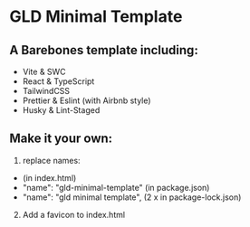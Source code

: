 # GLD Minimal Template

## A Barebones template including:

-   Vite & SWC
-   React & TypeScript
-   TailwindCSS
-   Prettier & Eslint (with Airbnb style)
-   Husky & Lint-Staged

## Make it your own:

1. replace names:

-   <title>GLD Minimal Template</title> (in index.html)
-   "name": "gld-minimal-template" (in package.json)
-   "name": "gld minimal template", (2 x in package-lock.json)

2. Add a favicon to index.html
